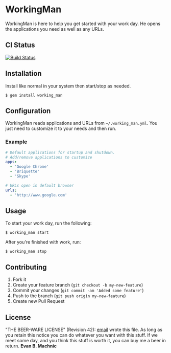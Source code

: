 # WorkingMan

WorkingMan is here to help you get started with your work day. He opens the
applications you need as well as any URLs.

## CI Status

[![Build Status](https://secure.travis-ci.org/emachnic/working_man.png)](http://travis-ci.org/emachnic/working_man)

## Installation

Install like normal in your system then start/stop as needed.

    $ gem install working_man

## Configuration

WorkingMan reads applications and URLs from `~/.working_man.yml`. You 
just need to customize it to your needs and then run.

### Example

```yaml
# Default applications for startup and shutdown.
# Add/remove applications to customize
apps:
  - 'Google Chrome'
  - 'Briquette'
  - 'Skype'

# URLs open in default browser
urls:
  - 'http://www.google.com'
```

## Usage

To start your work day, run the following:

    $ working_man start

After you're finished with work, run:

    $ working_man stop

## Contributing

1. Fork it
2. Create your feature branch (`git checkout -b my-new-feature`)
3. Commit your changes (`git commit -am 'Added some feature'`)
4. Push to the branch (`git push origin my-new-feature`)
5. Create new Pull Request

## License

"THE BEER-WARE LICENSE" (Revision 42): 
[email][] wrote this file. As long as you retain this notice you can do whatever
you want with this stuff. If we meet some day, and you think this stuff is worth it, you can
buy me a beer in return. 
**Evan B. Machnic**

[email]: mailto:emachnic@broadmac.net "emachnic@broadmac.net"